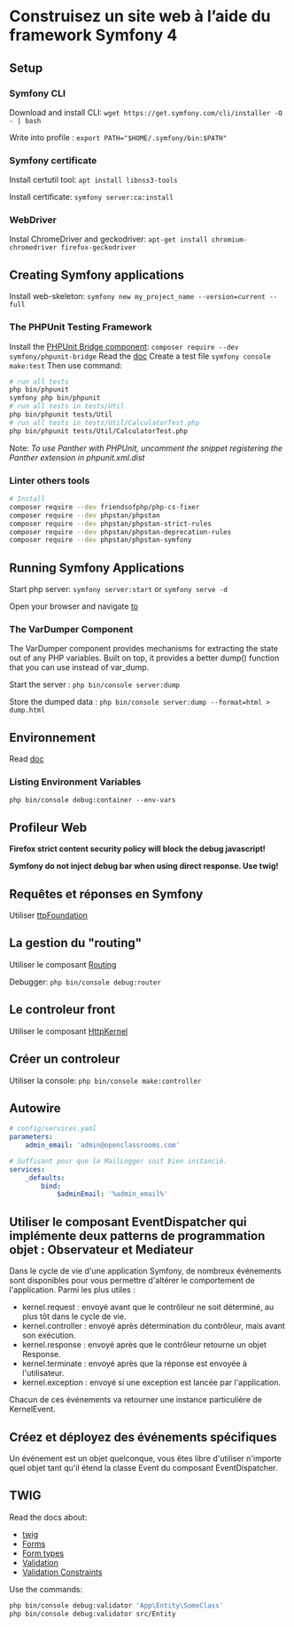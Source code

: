 # Construisez un site web à l’aide du framework Symfony 4

## Setup

### Symfony CLI

Download and install CLI: `wget https://get.symfony.com/cli/installer -O - | bash`

Write into profile : `export PATH="$HOME/.symfony/bin:$PATH"`

### Symfony certificate

Install certutil tool: `apt install libnss3-tools`

Install certificate: `symfony server:ca:install`

### WebDriver

Instal ChromeDriver and geckodriver: `apt-get install chromium-chromedriver firefox-geckodriver`

## Creating Symfony applications

Install web-skeleton: `symfony new my_project_name --version=current --full`

### The PHPUnit Testing Framework

Install the [PHPUnit Bridge component](https://symfony.com/components/PHPUnit%20Bridge): `composer require --dev symfony/phpunit-bridge`
Read the [doc](https://symfony.com/doc/current/testing.html)
Create a test file `symfony console make:test`
Then use command:

```bash
# run all tests
php bin/phpunit
symfony php bin/phpunit
# run all tests in tests/Util
php bin/phpunit tests/Util
# run all tests in tests/Util/CalculatorTest.php
php bin/phpunit tests/Util/CalculatorTest.php
```

Note: *To use Panther with PHPUnit, uncomment the snippet registering the Panther extension in phpunit.xml.dist*

### Linter others tools

```bash
# Install
composer require --dev friendsofphp/php-cs-fixer
composer require --dev phpstan/phpstan
composer require --dev phpstan/phpstan-strict-rules
composer require --dev phpstan/phpstan-deprecation-rules
composer require --dev phpstan/phpstan-symfony
```

## Running Symfony Applications

Start php server: `symfony server:start` or `symfony serve -d`

Open your browser and navigate [to](https://localhost:8000/)

### The VarDumper Component

The VarDumper component provides mechanisms for extracting the state out of any PHP variables. Built on top, it provides a better dump() function that you can use instead of var_dump.

Start the server : `php bin/console server:dump`

Store the dumped data : `php bin/console server:dump --format=html > dump.html`

## Environnement

Read [doc](https://symfony.com/doc/current/configuration.html#creating-a-new-environment)

### Listing Environment Variables

`php bin/console debug:container --env-vars`

## Profileur Web

**Firefox strict content security policy will block the debug javascript!**

**Symfony do not inject debug bar when using direct response. Use twig!**

## Requêtes et réponses en Symfony

Utiliser [ttpFoundation](https://symfony.com/doc/current/components/http_foundation.html)

## La gestion du "routing"

Utiliser le composant [Routing](https://symfony.com/doc/current/components/routing.html)

Debugger: `php bin/console debug:router`

## Le controleur front

Utiliser le composant [HttpKernel](https://symfony.com/doc/current/components/http_kernel.html)

## Créer un controleur

Utiliser la console: `php bin/console make:controller`

## Autowire

```yaml
# config/services.yaml
parameters:
    admin_email: 'admin@openclassrooms.com'

# Suffisant pour que le MailLogger soit bien instancié.
services:
    _defaults:
        bind:
            $adminEmail: '%admin_email%'
```

## Utiliser le composant EventDispatcher qui implémente deux patterns de programmation objet : Observateur et Mediateur

Dans le cycle de vie d'une application Symfony, de nombreux événements sont disponibles pour vous permettre d'altérer le comportement de l'application. Parmi les plus utiles :

- kernel.request : envoyé avant que le contrôleur ne soit déterminé, au plus tôt dans le cycle de vie.
- kernel.controller : envoyé après détermination du contrôleur, mais avant son exécution.
- kernel.response : envoyé après que le contrôleur retourne un objet Response.
- kernel.terminate : envoyé après que la réponse est envoyée à l'utilisateur.
- kernel.exception : envoyé si une exception est lancée par l'application.

Chacun de ces événements va retourner une instance particulière de KernelEvent.

## Créez et déployez des événements spécifiques

Un événement est un objet quelconque, vous êtes libre d'utiliser n'importe quel objet tant qu'il étend la classe Event du composant EventDispatcher.

## TWIG

Read the docs about:

- [twig](https://twig.symfony.com/)
- [Forms](https://symfony.com/doc/current/forms.html)
- [Form types](https://symfony.com/doc/current/reference/forms/types.html)
- [Validation](https://symfony.com/doc/current/validation.html)
- [Validation Constraints](https://symfony.com/doc/current/reference/constraints.html)

Use the commands:

```bash
php bin/console debug:validator 'App\Entity\SomeClass'
php bin/console debug:validator src/Entity
```
